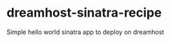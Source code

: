 dreamhost-sinatra-recipe
========================

Simple hello world sinatra app to deploy on dreamhost